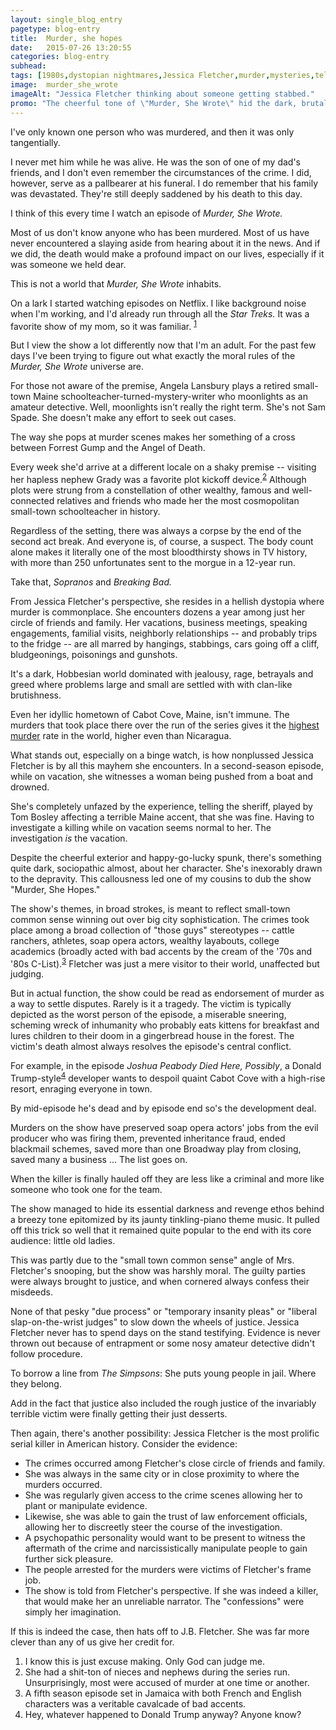 ```yaml
---
layout: single_blog_entry
pagetype: blog-entry
title:  Murder, she hopes
date:   2015-07-26 13:20:55
categories: blog-entry
subhead:
tags: [1980s,dystopian nightmares,Jessica Fletcher,murder,mysteries,television]
image:  murder_she_wrote
imageAlt: "Jessica Fletcher thinking about someone getting stabbed."
promo: "The cheerful tone of \"Murder, She Wrote\" hid the dark, brutal dystopia just underneath."
---  
```


I've only known one person who was murdered, and then it was only tangentially.

I never met him while he was alive. He was the son of one of my dad's friends, and I don't even remember the circumstances of the crime. I did, however, serve as a pallbearer at his funeral. I do remember that his family was devastated. They're still deeply saddened by his death to this day.

I think of this every time I watch an episode of *Murder, She Wrote.*

Most of us don't know anyone who has been murdered. Most of us have never encountered a slaying aside from hearing about it in the news. And if we did, the death would make a profound impact on our lives, especially if it was someone we held dear.

This is not a world that *Murder, She Wrote* inhabits.

On a lark I started watching episodes on Netflix. I like background noise when I'm working, and I'd already run through all the *Star Treks.* It was a favorite show of my mom, so it was familiar. <sup>[1][11]</sup>

But I view the show a lot differently now that I'm an adult. For the past few days I've been trying to figure out what exactly the moral rules of the *Murder, She Wrote* universe are.


For those not aware of the premise, Angela Lansbury plays a retired small-town Maine schoolteacher-turned-mystery-writer who moonlights as an amateur detective. Well, moonlights isn't really the right term. She's not Sam Spade. She doesn't make any effort to seek out cases.

The way she pops at murder scenes makes her something of a cross between Forrest Gump and the Angel of Death.

Every week she'd arrive at a different locale on a shaky premise -- visiting her hapless nephew Grady was a favorite plot kickoff device.<sup>[2][1]</sup> Although plots were strung from a constellation of other wealthy, famous and well-connected relatives and friends who made her the most cosmopolitan small-town schoolteacher in history.

Regardless of the setting, there was always a corpse by the end of the second act break. And everyone is, of course, a suspect. The body count alone makes it literally one of the most bloodthirsty shows in TV history, with more than 250 unfortunates sent to the morgue in a 12-year run.

Take that, *Sopranos* and *Breaking Bad.*

From Jessica Fletcher's perspective, she resides in a hellish dystopia where murder is commonplace. She encounters dozens a year among just her circle of friends and family. Her vacations, business meetings, speaking engagements, familial visits, neighborly relationships -- and probably trips to the fridge -- are all marred by hangings, stabbings, cars going off a cliff, bludgeonings, poisonings and gunshots.

It's a dark, Hobbesian world dominated with jealousy, rage, betrayals and greed where problems large and small are settled with with clan-like brutishness.

Even her idyllic hometown of Cabot Cove, Maine, isn't immune. The murders that took place there over the run of the series gives it the [highest murder][2] rate in the world, higher even than Nicaragua.

What stands out, especially on a binge watch, is how nonplussed Jessica Fletcher is by all this mayhem she encounters. In a second-season episode, while on vacation, she witnesses a woman being pushed from a boat and drowned.

She's completely unfazed by the experience, telling the sheriff, played by Tom Bosley affecting a terrible Maine accent, that she was fine. Having to investigate a killing while on vacation seems normal to her. The investigation *is* the vacation.

Despite the cheerful exterior and happy-go-lucky spunk, there's something quite dark, sociopathic almost, about her character. She's inexorably drawn to the depravity. This callousness led one of my cousins to dub the show "Murder, She Hopes."

The show's themes, in broad strokes, is meant to reflect small-town common sense winning out over big city sophistication. The crimes took place among a broad collection of "those guys" stereotypes -- cattle ranchers, athletes, soap opera actors, wealthy layabouts, college academics (broadly acted with bad accents by the cream of the '70s and '80s C-List).<sup>[3][]</sup> Fletcher was just a mere visitor to their world, unaffected but judging.

But in actual function, the show could be read as endorsement of murder as a way to settle disputes. Rarely is it a tragedy. The victim is typically depicted as the worst person of the episode, a miserable sneering, scheming wreck of inhumanity who probably eats kittens for breakfast and lures children to their doom in a gingerbread house in the forest. The victim's death almost always resolves the episode's central conflict.

For example, in the episode *Joshua Peabody Died Here, Possibly*, a Donald Trump-style<sup>[4][]</sup> developer wants to despoil quaint Cabot Cove with a high-rise resort, enraging everyone in town.

By mid-episode he's dead and by episode end so's the development deal.

Murders on the show have preserved soap opera actors' jobs from the evil producer who was firing them, prevented inheritance fraud, ended blackmail schemes, saved more than one Broadway play from closing, saved many a business ... The list goes on.

When the killer is finally hauled off they are less like a criminal and more like someone who took one for the team.

The show managed to hide its essential darkness and revenge ethos behind a breezy tone epitomized by its jaunty tinkling-piano theme music. It pulled off this trick so well that it remained quite popular to the end with its core audience: little old ladies.

This was partly due to the "small town common sense" angle of Mrs. Fletcher's snooping, but the show was harshly moral. The guilty parties were always brought to justice, and when cornered always confess their misdeeds.

None of that pesky "due process" or "temporary insanity pleas" or "liberal slap-on-the-wrist judges" to slow down the wheels of justice. Jessica Fletcher never has to spend days on the stand testifying. Evidence is never thrown out because of entrapment or some nosy amateur detective didn't follow procedure.

To borrow a line from *The Simpsons*: She puts young people in jail. Where they belong.

Add in the fact that justice also included the rough justice of the invariably terrible victim were finally getting their just desserts.

Then again, there's another possibility: Jessica Fletcher is the most prolific serial killer in American history. Consider the evidence:

* The crimes occurred among Fletcher's close circle of friends and family.
* She was always in the same city or in close proximity to where the murders occurred.
* She was regularly given access to the crime scenes allowing her to plant or manipulate evidence.
* Likewise, she was able to gain the trust of law enforcement officials, allowing her to discreetly steer the course of the investigation.
* A psychopathic personality would want to be present to witness the aftermath of the crime and narcissistically manipulate people to gain further sick pleasure.
* The people arrested for the murders were victims of Fletcher's frame job.
* The show is told from Fletcher's perspective. If she was indeed a killer, that would make her an unreliable narrator. The "confessions" were simply her imagination.

If this is indeed the case, then hats off to J.B. Fletcher. She was far more clever than any of us give her credit for.

1. <span id="footnote-murder-one"></span> I know this is just excuse making. Only God can judge me.
2. <span id="footnote-murder-two"></span> She had a shit-ton of nieces and nephews during the series run. Unsurprisingly, most were accused of murder at one time or another.
3. <span id="footnote-murder-three"></span> A fifth season episode set in Jamaica with both French and English characters was a veritable cavalcade of bad accents.
4. <span id="footnote-murder-four"></span> Hey, whatever happened to Donald Trump anyway? Anyone know?

[11]: #footnote-murder-one
[1]: #footnote-murder-two
[2]: http://www.theguardian.com/media/mediamonkeyblog/2012/aug/23/fictional-tv-town-murder-rate
[3]: #footnote-murder-three
[4]: #footnote-murder-four
